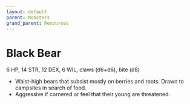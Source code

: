 ```yaml
---
layout: default
parent: Monsters
grand_parent: Resources
---
```


# Black Bear

6 HP, 14 STR, 12 DEX, 6 WIL, claws (d6+d6), bite (d8)

- Waist-high bears that subsist mostly on berries and roots. Drawn to campsites in search of food.  
- Aggressive if cornered or feel that their young are threatened. 